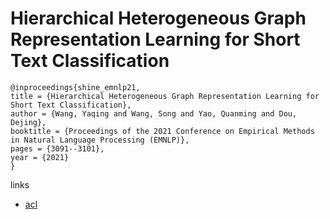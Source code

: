 # Hierarchical Heterogeneous Graph Representation Learning for Short Text Classification

```
@inproceedings{shine_emnlp21,
title = {Hierarchical Heterogeneous Graph Representation Learning for Short Text Classification},
author = {Wang, Yaqing and Wang, Song and Yao, Quanming and Dou, Dejing},
booktitle = {Proceedings of the 2021 Conference on Empirical Methods in Natural Language Processing (EMNLP)},
pages = {3091--3101},
year = {2021}
}
```

links
- [acl](https://aclanthology.org/2021.emnlp-main.247)
